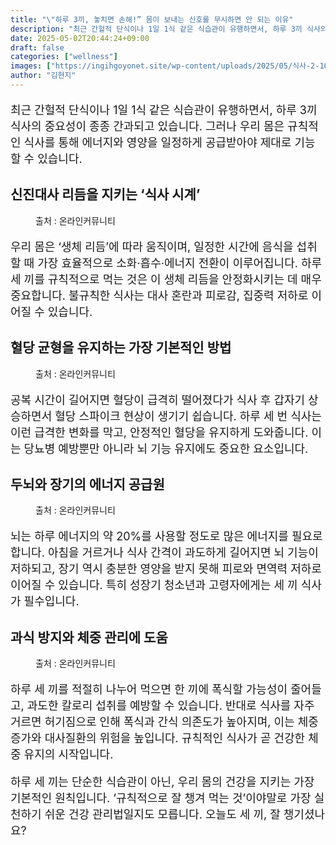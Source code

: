 ```yaml
---
title: "\"하루 3끼, 놓치면 손해!” 몸이 보내는 신호를 무시하면 안 되는 이유"
description: "최근 간헐적 단식이나 1일 1식 같은 식습관이 유행하면서, 하루 3끼 식사의 중요성이 종종 간과되고 있습니다. 그러나 우리 몸은 규칙적인 식사를 통해 에너지와 영양을 일정하게 공급받아야 제대로 기능할 수 있습니다."
date: 2025-05-02T20:44:24+09:00
draft: false
categories: ["wellness"]
images: ["https://ingihgoyonet.site/wp-content/uploads/2025/05/식사-2-1024x819.jpg", "https://ingihgoyonet.site/wp-content/uploads/2025/05/혈당관리-1024x683.jpg", "https://ingihgoyonet.site/wp-content/uploads/2025/05/두뇌-1024x683.jpg", "https://ingihgoyonet.site/wp-content/uploads/2025/05/체중-1024x684.jpg"]
author: "김현지"
---
```


<p style="font-size:18px">최근 간헐적 단식이나 1일 1식 같은 식습관이 유행하면서, 하루 3끼 식사의 중요성이 종종 간과되고 있습니다. 그러나 우리 몸은 규칙적인 식사를 통해 에너지와 영양을 일정하게 공급받아야 제대로 기능할 수 있습니다.</p> <h2 >신진대사 리듬을 지키는 ‘식사 시계’</h2> <figure ><img src="https://ingihgoyonet.site/wp-content/uploads/2025/05/식사-2-1024x819.jpg" alt="" style="aspect-ratio:16/9;object-fit:cover"/><figcaption >출처 : 온라인커뮤니티</figcaption></figure> <p style="font-size:18px">우리 몸은 ‘생체 리듬’에 따라 움직이며, 일정한 시간에 음식을 섭취할 때 가장 효율적으로 소화·흡수·에너지 전환이 이루어집니다. 하루 세 끼를 규칙적으로 먹는 것은 이 생체 리듬을 안정화시키는 데 매우 중요합니다. 불규칙한 식사는 대사 혼란과 피로감, 집중력 저하로 이어질 수 있습니다.</p> <h2 >혈당 균형을 유지하는 가장 기본적인 방법</h2> <figure ><img src="https://ingihgoyonet.site/wp-content/uploads/2025/05/혈당관리-1024x683.jpg" alt="" style="aspect-ratio:16/9;object-fit:cover"/><figcaption >출처 : 온라인커뮤니티</figcaption></figure> <p style="font-size:18px">공복 시간이 길어지면 혈당이 급격히 떨어졌다가 식사 후 갑자기 상승하면서 혈당 스파이크 현상이 생기기 쉽습니다. 하루 세 번 식사는 이런 급격한 변화를 막고, 안정적인 혈당을 유지하게 도와줍니다. 이는 당뇨병 예방뿐만 아니라 뇌 기능 유지에도 중요한 요소입니다.</p> <h2 >두뇌와 장기의 에너지 공급원</h2> <figure ><img src="https://ingihgoyonet.site/wp-content/uploads/2025/05/두뇌-1024x683.jpg" alt="" style="aspect-ratio:16/9;object-fit:cover"/><figcaption >출처 : 온라인커뮤니티</figcaption></figure> <p style="font-size:18px">뇌는 하루 에너지의 약 20%를 사용할 정도로 많은 에너지를 필요로 합니다. 아침을 거르거나 식사 간격이 과도하게 길어지면 뇌 기능이 저하되고, 장기 역시 충분한 영양을 받지 못해 피로와 면역력 저하로 이어질 수 있습니다. 특히 성장기 청소년과 고령자에게는 세 끼 식사가 필수입니다.</p> <h2 >과식 방지와 체중 관리에 도움</h2> <figure ><img src="https://ingihgoyonet.site/wp-content/uploads/2025/05/체중-1024x684.jpg" alt="" style="aspect-ratio:16/9;object-fit:cover"/><figcaption >출처 : 온라인커뮤니티</figcaption></figure> <p style="font-size:18px">하루 세 끼를 적절히 나누어 먹으면 한 끼에 폭식할 가능성이 줄어들고, 과도한 칼로리 섭취를 예방할 수 있습니다. 반대로 식사를 자주 거르면 허기짐으로 인해 폭식과 간식 의존도가 높아지며, 이는 체중 증가와 대사질환의 위험을 높입니다. 규칙적인 식사가 곧 건강한 체중 유지의 시작입니다.</p> <p style="font-size:18px">하루 세 끼는 단순한 식습관이 아닌, 우리 몸의 건강을 지키는 가장 기본적인 원칙입니다. ‘규칙적으로 잘 챙겨 먹는 것’이야말로 가장 실천하기 쉬운 건강 관리법일지도 모릅니다. 오늘도 세 끼, 잘 챙기셨나요?</p>